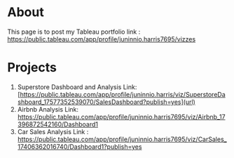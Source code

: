 # About
This page is to post my Tableau portfolio
link : https://public.tableau.com/app/profile/juninnio.harris7695/vizzes

# Projects
1. Superstore Dashboard and Analysis
Link: [https://public.tableau.com/app/profile/juninnio.harris/viz/SuperstoreDashboard_17577352539070/SalesDashboard?publish=yes](url)  
2. Airbnb Analysis
Link: https://public.tableau.com/app/profile/juninnio.harris7695/viz/Airbnb_17396872542160/Dashboard1
3. Car Sales Analysis
Link : https://public.tableau.com/app/profile/juninnio.harris7695/viz/CarSales_17406362016740/Dashboard1?publish=yes

